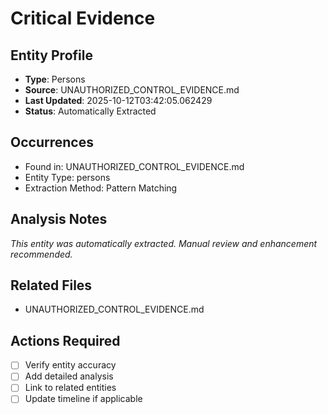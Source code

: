 # Critical Evidence

## Entity Profile
- **Type**: Persons
- **Source**: UNAUTHORIZED_CONTROL_EVIDENCE.md
- **Last Updated**: 2025-10-12T03:42:05.062429
- **Status**: Automatically Extracted

## Occurrences
- Found in: UNAUTHORIZED_CONTROL_EVIDENCE.md
- Entity Type: persons
- Extraction Method: Pattern Matching

## Analysis Notes
*This entity was automatically extracted. Manual review and enhancement recommended.*

## Related Files
- UNAUTHORIZED_CONTROL_EVIDENCE.md

## Actions Required
- [ ] Verify entity accuracy
- [ ] Add detailed analysis
- [ ] Link to related entities
- [ ] Update timeline if applicable
